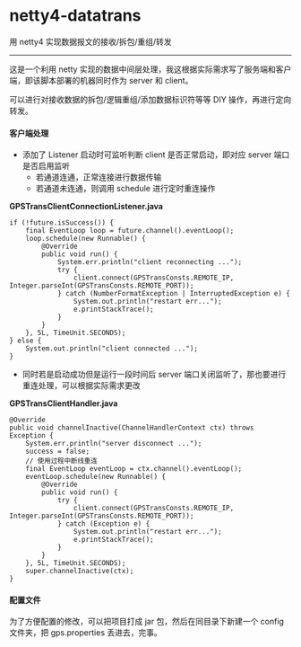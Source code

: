 # netty4-datatrans
用 netty4 实现数据报文的接收/拆包/重组/转发

---

这是一个利用 netty 实现的数据中间层处理，我这根据实际需求写了服务端和客户端，即该脚本部署的机器同时作为 server 和 client。

可以进行对接收数据的拆包/逻辑重组/添加数据标识符等等 DIY 操作，再进行定向转发。

#### 客户端处理

- 添加了 Listener 启动时可监听判断 client 是否正常启动，即对应 server 端口是否启用监听
    +   若通道连通，正常连接进行数据传输
    +   若通道未连通，则调用 schedule 进行定时重连操作

**GPSTransClientConnectionListener.java**
```
if (!future.isSuccess()) {
    final EventLoop loop = future.channel().eventLoop();
    loop.schedule(new Runnable() {
        @Override
        public void run() {
            System.err.println("client reconnecting ...");
            try {
                client.connect(GPSTransConsts.REMOTE_IP, Integer.parseInt(GPSTransConsts.REMOTE_PORT));
            } catch (NumberFormatException | InterruptedException e) {
                System.out.println("restart err...");
                e.printStackTrace();
            }
        }
    }, 5L, TimeUnit.SECONDS);
} else {
    System.out.println("client connected ...");
}
```

- 同时若是启动成功但是运行一段时间后 server 端口关闭监听了，那也要进行重连处理，可以根据实际需求更改

**GPSTransClientHandler.java**
```
@Override
public void channelInactive(ChannelHandlerContext ctx) throws Exception {
    System.err.println("server disconnect ...");
    success = false;
    // 使用过程中断线重连
    final EventLoop eventLoop = ctx.channel().eventLoop();
    eventLoop.schedule(new Runnable() {
        @Override
        public void run() {
            try {
                client.connect(GPSTransConsts.REMOTE_IP, Integer.parseInt(GPSTransConsts.REMOTE_PORT));
            } catch (Exception e) {
                System.out.println("restart err...");
                e.printStackTrace();
            }
        }
    }, 5L, TimeUnit.SECONDS);
    super.channelInactive(ctx);
}
```

#### 配置文件

为了方便配置的修改，可以把项目打成 jar 包，然后在同目录下新建一个 config 文件夹，把 gps.properties 丢进去，完事。